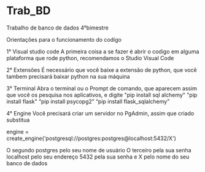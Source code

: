 # Trab_BD
Trabalho de banco de dados 4°bimestre

Orientações para o funcionamento do codigo

1° Visual studio code
A primeira coisa a se fazer é abrir o codigo em alguma plataforma que rode python, recomendamos o Studio Visual Code

2° Extensões
É necessário que você baixe a extensão de python, que você tambem precisará baixar python na sua máquina

3° Terminal
Abra o terminal ou o Prompt de comando, que aparecem assim que você os pesquisa nos aplicativos, e digite
"pip install sql alchemy" 
"pip install flask" 
“pip install psycopg2”
“pip install flask_sqlalchemy”

4° Engine
Você precisará criar um servidor no PgAdmin, assim que criado substitua 

engine =  create_engine('postgresql://postgres:postgres@localhost:5432/X')

O segundo postgres pelo seu nome de usuário
O terceiro pela sua senha
localhost pelo seu endereço
5432 pela sua senha
e X pelo nome do seu banco de dados




